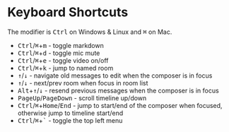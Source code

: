 # Keyboard Shortcuts

The modifier is <kbd>Ctrl</kbd> on Windows & Linux and <kbd>⌘</kbd> on Mac.

- <kbd>Ctrl</kbd>/<kbd>⌘</kbd>+<kbd>m</kbd> - toggle markdown
- <kbd>Ctrl</kbd>/<kbd>⌘</kbd>+<kbd>d</kbd> - toggle mic mute
- <kbd>Ctrl</kbd>/<kbd>⌘</kbd>+<kbd>e</kbd> - toggle video on/off
- <kbd>Ctrl</kbd>/<kbd>⌘</kbd>+<kbd>k</kbd> - jump to named room
- <kbd>↑</kbd>/<kbd>↓</kbd> - navigate old messages to edit when the composer is in focus
- <kbd>↑</kbd>/<kbd>↓</kbd> - next/prev room when focus in room list
- <kbd>Alt</kbd>+<kbd>↑</kbd>/<kbd>↓</kbd> - resend previous messages when the composer is in focus
- <kbd>PageUp</kbd>/<kbd>PageDown</kbd> - scroll timeline up/down
- <kbd>Ctrl</kbd>/<kbd>⌘</kbd>+<kbd>Home</kbd>/<kbd>End</kbd> - jump to
  start/end of the composer when focused, otherwise jump to timeline start/end
- <kbd>Ctrl</kbd>/<kbd>⌘</kbd>+<kbd>`</kbd> - toggle the top left menu
